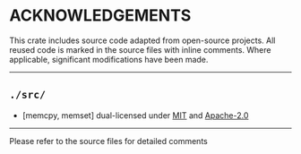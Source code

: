 # ACKNOWLEDGEMENTS
This crate includes source code adapted from open-source projects. All reused code is marked in the source files with inline comments. Where applicable, significant modifications have been made.

---
## `./src/`
-  [memcpy, memset] dual-licensed under [MIT](https://github.com/succinctlabs/sp1/blob/dev/LICENSE-MIT) and [Apache-2.0](https://github.com/succinctlabs/sp1/blob/dev/LICENSE-APACHE)

---

Please refer to the source files for detailed comments

